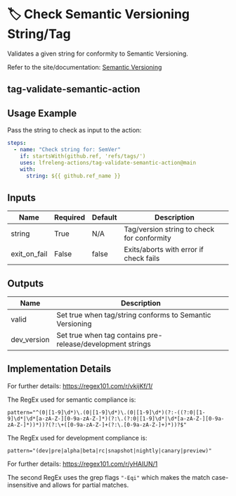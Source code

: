 <!--
SPDX-License-Identifier: Apache-2.0
SPDX-FileCopyrightText: 2025 The Linux Foundation
-->

# 🏷️ Check Semantic Versioning String/Tag

Validates a given string for conformity to Semantic Versioning.

Refer to the site/documentation: [Semantic Versioning](https://semver.org/)

## tag-validate-semantic-action

## Usage Example

Pass the string to check as input to the action:

```yaml
steps:
  - name: "Check string for: SemVer"
    if: startsWith(github.ref, 'refs/tags/')
    uses: lfreleng-actions/tag-validate-semantic-action@main
    with:
      string: ${{ github.ref_name }}
```

## Inputs

<!-- markdownlint-disable MD013 -->

| Name          | Required | Default   | Description                                     |
| ------------- | -------- | --------- | ----------------------------------------------- |
| string        | True     | N/A       | Tag/version string to check for conformity      |
| exit_on_fail  | False    | false     | Exits/aborts with error if check fails          |

<!-- markdownlint-enable MD013 -->

## Outputs

<!-- markdownlint-disable MD013 -->

| Name        | Description                                                |
| ----------- | ---------------------------------------------------------- |
| valid       | Set true when tag/string conforms to Semantic Versioning   |
| dev_version | Set true when tag contains pre-release/development strings |

<!-- markdownlint-enable MD013 -->

## Implementation Details

For further details: <https://regex101.com/r/vkijKf/1/>

The RegEx used for semantic compliance is:

`pattern="^(0|[1-9]\d*)\.(0|[1-9]\d*)\.(0|[1-9]\d*)(?:-((?:0|[1-9]\d*|\d*[a-zA-Z-][0-9a-zA-Z-]*)(?:\.(?:0|[1-9]\d*|\d*[a-zA-Z-][0-9a-zA-Z-]*))*))?(?:\+([0-9a-zA-Z-]+(?:\.[0-9a-zA-Z-]+)*))?$"`

The RegEx used for development compliance is:

`pattern="(dev|pre|alpha|beta|rc|snapshot|nightly|canary|preview)"`

For further details: <https://regex101.com/r/yHAIUN/1>

The second RegEx uses the grep flags `"-Eqi"` which makes the match
case-insensitive and allows for partial matches.

